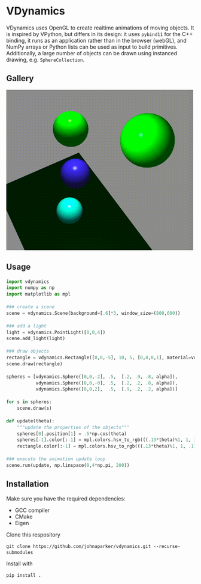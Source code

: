 # VDynamics
VDynamics uses OpenGL to create realtime animations of moving objects.
It is inspired by VPython, but differs in its design: it uses `pybind11` for the C++ binding, it runs as an application rather than in the browser (webGL), and NumPy arrays or Python lists can be used as input to build primitives.
Additionally, a large number of objects can be drawn using instanced drawing, e.g. `SphereCollection`.

## Gallery
![](https://github.com/johnaparker/vdynamics/blob/master/img/spheres.gif)

## Usage
```python
import vdynamics
import numpy as np
import matplotlib as mpl

### create a scene
scene = vdynamics.Scene(background=[.6]*3, window_size=(800,600))

### add a light
light = vdynamics.PointLight([0,0,4])
scene.add_light(light)

### draw objects
rectangle = vdynamics.Rectangle([0,0,-5], 10, 5, [0,0,0,1], material=vdynamics.Material(specular=.2))
scene.draw(rectangle) 

spheres = [vdynamics.Sphere([0,0,-2], .5,  [.2, .9, .8, alpha]), 
           vdynamics.Sphere([0,0,-0], .5,  [.2, .2, .8, alpha]),
           vdynamics.Sphere([0,0,2],  .5,  [.9, .2, .2, alpha])]

for s in spheres:
    scene.draw(s)

def update(theta):
    """update the properties of the objects"""
    spheres[0].position[1] = .5*np.cos(theta)
    spheres[-1].color[:-1] = mpl.colors.hsv_to_rgb(((.13*theta)%1, 1, 1))
    rectangle.color[:-1] = mpl.colors.hsv_to_rgb(((.13*theta)%1, 1, .1))

### execute the animation update loop
scene.run(update, np.linspace(0,4*np.pi, 200))
```

## Installation
Make sure you have the required dependencies:
- GCC compiler
- CMake
- Eigen

Clone this respository 
```shell
git clone https://github.com/johnaparker/vdynamics.git --recurse-submodules
```


Install with
```shell
pip install .
```

